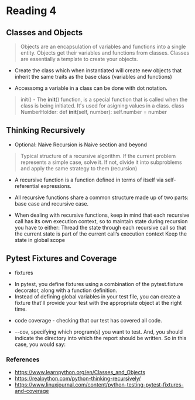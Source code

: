 # Reading 4

## Classes and Objects

> Objects are an encapsulation of variables and functions into a single entity. Objects get their variables and functions from classes. Classes are essentially a template to create your objects.

- Create the class which when instantiated will create new objects that inherit the same traits as the base class (variables and functions)

- Accessomg a variable in a class can be done with dot notation.

> init() - The __init__() function, is a special function that is called when the class is being initiated. It's used for asigning values in a class.
> class NumberHolder:
   def __init__(self, number):
       self.number = number

## Thinking Recursively

- Optional: Naive Recursion is Naive section and beyond

> Typical structure of a recursive algorithm. If the current problem represents a simple case, solve it. If not, divide it into subproblems and apply the same strategy to them (recursion)

- A recursive function is a function defined in terms of itself via self-referential expressions.

- All recursive functions share a common structure made up of two parts: base case and recursive case.

- When dealing with recursive functions, keep in mind that each recursive call has its own execution context, so to maintain state during recursion you have to either:  Thread the state through each recursive call so that the current state is part of the current call’s execution context
Keep the state in global scope

## Pytest Fixtures and Coverage

- fixtures 
* In pytest, you define fixtures using a combination of the pytest.fixture decorator, along with a function definition.
* Instead of defining global variables in your test file, you can create a fixture that'll provide your test with the appropriate object at the right time.

- code coverage - checking that our test has covered all code.
* --cov, specifying which program(s) you want to test. And, you should indicate the directory into which the report should be written. So in this case, you would say:

### References
- https://www.learnpython.org/en/Classes_and_Objects
- https://realpython.com/python-thinking-recursively/
- https://www.linuxjournal.com/content/python-testing-pytest-fixtures-and-coverage